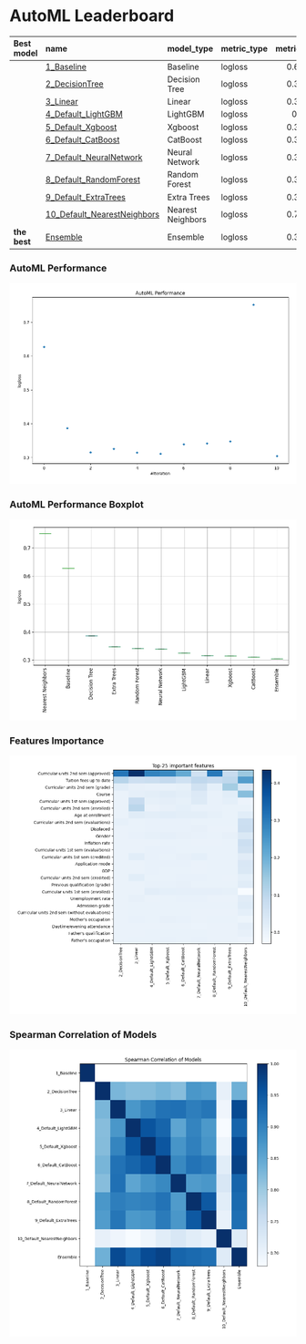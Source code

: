 # AutoML Leaderboard

| Best model   | name                                                                 | model_type        | metric_type   |   metric_value |   train_time |
|:-------------|:---------------------------------------------------------------------|:------------------|:--------------|---------------:|-------------:|
|              | [1_Baseline](1_Baseline/README.md)                                   | Baseline          | logloss       |       0.627337 |         1.62 |
|              | [2_DecisionTree](2_DecisionTree/README.md)                           | Decision Tree     | logloss       |       0.386407 |         8.68 |
|              | [3_Linear](3_Linear/README.md)                                       | Linear            | logloss       |       0.315698 |         5.11 |
|              | [4_Default_LightGBM](4_Default_LightGBM/README.md)                   | LightGBM          | logloss       |       0.32518  |         5.9  |
|              | [5_Default_Xgboost](5_Default_Xgboost/README.md)                     | Xgboost           | logloss       |       0.314607 |         5.81 |
|              | [6_Default_CatBoost](6_Default_CatBoost/README.md)                   | CatBoost          | logloss       |       0.311137 |         3.3  |
|              | [7_Default_NeuralNetwork](7_Default_NeuralNetwork/README.md)         | Neural Network    | logloss       |       0.338848 |         2.98 |
|              | [8_Default_RandomForest](8_Default_RandomForest/README.md)           | Random Forest     | logloss       |       0.341809 |         6.03 |
|              | [9_Default_ExtraTrees](9_Default_ExtraTrees/README.md)               | Extra Trees       | logloss       |       0.347271 |         5.76 |
|              | [10_Default_NearestNeighbors](10_Default_NearestNeighbors/README.md) | Nearest Neighbors | logloss       |       0.751585 |         2.71 |
| **the best** | [Ensemble](Ensemble/README.md)                                       | Ensemble          | logloss       |       0.304563 |         2.04 |

### AutoML Performance
![AutoML Performance](ldb_performance.png)

### AutoML Performance Boxplot
![AutoML Performance Boxplot](ldb_performance_boxplot.png)

### Features Importance
![features importance across models](features_heatmap.png)



### Spearman Correlation of Models
![models spearman correlation](correlation_heatmap.png)

